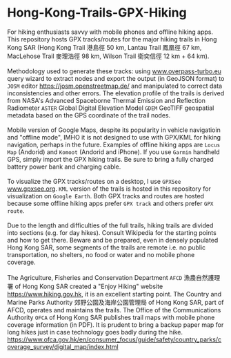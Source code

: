 # Hong-Kong-Trails-GPX-Hiking
For hiking enthusiasts savvy with mobile phones and offline hiking apps. This repository hosts GPX tracks/routes for the major hiking trails in Hong Kong SAR (Hong Kong Trail 港島徑 50 km, Lantau Trail 鳳凰徑 67 km, MacLehose Trail 麥理浩徑 98 km, Wilson Trail 衛奕信徑 12 km + 64 km).
<br><br>
Methodology used to generate these tracks: using www.overpass-turbo.eu query wizard to extract nodes and export the output (in GeoJSON format) to `JOSM` editor https://josm.openstreetmap.de/ and manipulated to correct data inconsistencies and other errors. The elevation profile of the trails is derived from NASA's Advanced Spaceborne Thermal Emission and Reflection Radiometer `ASTER` Global Digital Elevation Model `GDEM` GeoTIFF geospatial metadata based on the GPS coordinate of the trail nodes.
<br><br>
Mobile version of Google Maps, despite its popularity in vehicle navigatioin and "offline mode", IMHO it is not designed to use with GPX/KML for hiking navigation, perhaps in the future. Examples of offline hiking apps are `Locus Map` (Andorid) and `Komoot` (Andorid and iPhone). If you use `Garmin` handheld GPS, simply import the GPX hiking trails. Be sure to bring a fully charged battery power bank and charging cable.
<br><br>
To visualize the GPX tracks/routes on a desktop, I use `GPXSee` www.gpxsee.org. `KML` version of the trails is hosted in this repository for visualization on `Google Earth`.
Both GPX tracks and routes are hosted because some offline hiking apps prefer `GPX track` and others prefer `GPX route`.
<br><br>
Due to the length and difficulties of the full trails, hiking trails are divided into sections (e.g. for day hikes). Consult Wikipedia for the starting points and how to get there. Beware and be prepared, even in densely populated Hong Kong SAR, some segments of the trails are remote i.e. no public transportation, no shelters, no food or water and no mobile phone coverage.
<br><br>
The Agriculture, Fisheries and Conservation Department `AFCD` 漁農自然護理署 of Hong Kong SAR created a "Enjoy Hiking" website https://www.hiking.gov.hk, it is an excellent starting point. The Country and Marine Parks Authority 郊野公園及海岸公園管理局 of Hong Kong SAR, part of AFCD, operates and maintains the trails.
The Office of the Communications Authority `OFCA` of Hong Kong SAR publishes trail maps with mobile phone coverage information (in PDF). It is prudent to bring a backup paper map for long hikes just in case technology goes badly during the hike. https://www.ofca.gov.hk/en/consumer_focus/guide/safety/country_parks/coverage_survey/digital_map/index.html
